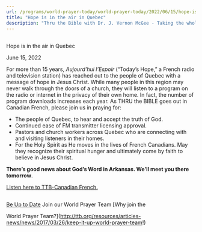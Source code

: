 ```yaml
---
url: /programs/world-prayer-today/world-prayer-today/2022/06/15/hope-is-in-the-air-in-quebec
title: "Hope is in the air in Quebec"
description: "Thru the Bible with Dr. J. Vernon McGee - Taking the whole Word to the whole world"
---
```







## 
 Hope is in the air in Quebec


June 15, 2022




For more than 15 years, *Aujourd’hui l’Espoir* (“Today’s Hope,” a French radio and television station) has reached out to the people of Quebec with a message of hope in Jesus Christ. While many people in this region may never walk through the doors of a church, they will listen to a program on the radio or internet in the privacy of their own home. In fact, the number of program downloads increases each year. As THRU the BIBLE goes out in Canadian French, please join us in praying for: 

* The people of Quebec, to hear and accept the truth of God.
* Continued ease of FM transmitter licensing approval.
* Pastors and church workers across Quebec who are connecting with and visiting listeners in their homes.
* For the Holy Spirit as He moves in the lives of French Canadians. May they recognize their spiritual hunger and ultimately come by faith to believe in Jesus Christ.

**There’s good news about God’s Word in Arkansas. We’ll meet you there tomorrow**.  


[Listen here to TTB-Canadian French.](https://ttb.twr.org/home/day,0427/language,FRA-QUE)







## 




[Be Up to Date](http://feeds.feedburner.com/WorldPrayerToday "World Prayer Today RSS Feed")
Join our World Prayer Team
[Why join the  

World Prayer Team?](http://ttb.org/resources/articles-news/news/2017/03/26/keep-it-up-world-prayer-team!)




